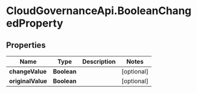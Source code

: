 # CloudGovernanceApi.BooleanChangedProperty

## Properties

Name | Type | Description | Notes
------------ | ------------- | ------------- | -------------
**changeValue** | **Boolean** |  | [optional] 
**originalValue** | **Boolean** |  | [optional] 


